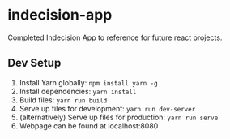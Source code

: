 # indecision-app
Completed Indecision App to reference for future react projects.

## Dev Setup
1. Install Yarn globally: `npm install yarn -g`
2. Install dependencies: `yarn install`
3. Build files: `yarn run build`
4. Serve up files for development: `yarn run dev-server`
5. (alternatively) Serve up files for production: `yarn run serve`
6. Webpage can be found at localhost:8080
